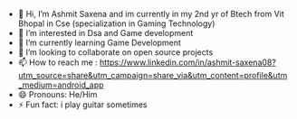 - 👋 Hi, I’m Ashmit Saxena and im currently in my 2nd yr of Btech from Vit Bhopal in Cse (specialization in Gaming Technology)
- 👀 I’m interested in Dsa and Game development
- 🌱 I’m currently learning Game Development
- 💞️ I’m looking to collaborate on open source projects
- 📫 How to reach me : https://www.linkedin.com/in/ashmit-saxena08?utm_source=share&utm_campaign=share_via&utm_content=profile&utm_medium=android_app
- 😄 Pronouns: He/Him
- ⚡ Fun fact: i play guitar sometimes

<!---
ashmittt08/ashmittt08 is a ✨ special ✨ repository because its `README.md` (this file) appears on your GitHub profile.
You can click the Preview link to take a look at your changes.
--->
